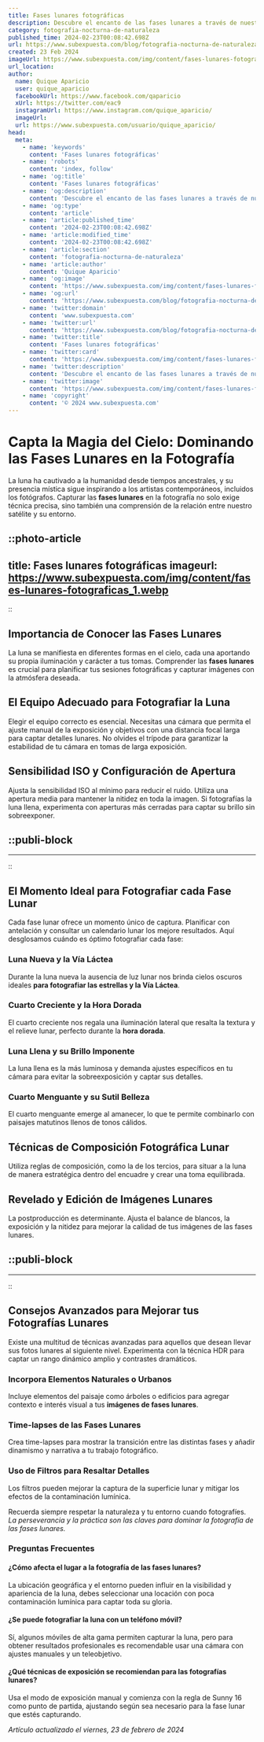```yaml
---
title: Fases lunares fotográficas
description: Descubre el encanto de las fases lunares a través de nuestra galería fotográfica. Imágenes nítidas que capturan la esencia de la Luna.
category: fotografia-nocturna-de-naturaleza
published_time: 2024-02-23T00:08:42.698Z
url: https://www.subexpuesta.com/blog/fotografia-nocturna-de-naturaleza/fases-lunares-fotograficas
created: 23 Feb 2024
imageUrl: https://www.subexpuesta.com/img/content/fases-lunares-fotograficas_1.webp
url_location:
author:
  name: Quique Aparicio
  user: quique_aparicio
  facebookUrl: https://www.facebook.com/qaparicio
  xUrl: https://twitter.com/eac9
  instagramUrl: https://www.instagram.com/quique_aparicio/
  imageUrl: 
  url: https://www.subexpuesta.com/usuario/quique_aparicio/
head:
  meta:
    - name: 'keywords'
      content: 'Fases lunares fotográficas'
    - name: 'robots'
      content: 'index, follow'
    - name: 'og:title'
      content: 'Fases lunares fotográficas'
    - name: 'og:description'
      content: 'Descubre el encanto de las fases lunares a través de nuestra galería fotográfica. Imágenes nítidas que capturan la esencia de la Luna.'
    - name: 'og:type'
      content: 'article'
    - name: 'article:published_time'
      content: '2024-02-23T00:08:42.698Z'
    - name: 'article:modified_time'
      content: '2024-02-23T00:08:42.698Z'
    - name: 'article:section'
      content: 'fotografia-nocturna-de-naturaleza'
    - name: 'article:author'
      content: 'Quique Aparicio'
    - name: 'og:image'
      content: 'https://www.subexpuesta.com/img/content/fases-lunares-fotograficas_1.webp'
    - name: 'og:url'
      content: 'https://www.subexpuesta.com/blog/fotografia-nocturna-de-naturaleza/fases-lunares-fotograficas'
    - name: 'twitter:domain'
      content: 'www.subexpuesta.com'
    - name: 'twitter:url'
      content: 'https://www.subexpuesta.com/blog/fotografia-nocturna-de-naturaleza/fases-lunares-fotograficas'
    - name: 'twitter:title'
      content: 'Fases lunares fotográficas'
    - name: 'twitter:card'
      content: 'https://www.subexpuesta.com/img/content/fases-lunares-fotograficas_1.webp'
    - name: 'twitter:description'
      content: 'Descubre el encanto de las fases lunares a través de nuestra galería fotográfica. Imágenes nítidas que capturan la esencia de la Luna.'
    - name: 'twitter:image'
      content: 'https://www.subexpuesta.com/img/content/fases-lunares-fotograficas_1.webp'
    - name: 'copyright'
      content: '© 2024 www.subexpuesta.com'
---
```

# Capta la Magia del Cielo: Dominando las Fases Lunares en la Fotografía

La luna ha cautivado a la humanidad desde tiempos ancestrales, y su presencia mística sigue inspirando a los artistas contemporáneos, incluidos los fotógrafos. Capturar las **fases lunares** en la fotografía no solo exige técnica precisa, sino también una comprensión de la relación entre nuestro satélite y su entorno.


::photo-article
---
title: Fases lunares fotográficas
imageurl: https://www.subexpuesta.com/img/content/fases-lunares-fotograficas_1.webp
---
::



## Importancia de Conocer las Fases Lunares

La luna se manifiesta en diferentes formas en el cielo, cada una aportando su propia iluminación y carácter a tus tomas. Comprender las **fases lunares** es crucial para planificar tus sesiones fotográficas y capturar imágenes con la atmósfera deseada.

## El Equipo Adecuado para Fotografiar la Luna

Elegir el equipo correcto es esencial. Necesitas una cámara que permita el ajuste manual de la exposición y objetivos con una distancia focal larga para captar detalles lunares. No olvides el trípode para garantizar la estabilidad de tu cámara en tomas de larga exposición.

## Sensibilidad ISO y Configuración de Apertura

Ajusta la sensibilidad ISO al mínimo para reducir el ruido. Utiliza una apertura media para mantener la nitidez en toda la imagen. Si fotografías la luna llena, experimenta con aperturas más cerradas para captar su brillo sin sobreexponer.


  ::publi-block
  ---
  ---
  ::
  
  

## El Momento Ideal para Fotografiar cada Fase Lunar

Cada fase lunar ofrece un momento único de captura. Planificar con antelación y consultar un calendario lunar los mejore resultados. Aquí desglosamos cuándo es óptimo fotografiar cada fase:

### Luna Nueva y la Vía Láctea

Durante la luna nueva la ausencia de luz lunar nos brinda cielos oscuros ideales **para fotografiar las estrellas y la Vía Láctea**.

### Cuarto Creciente y la Hora Dorada

El cuarto creciente nos regala una iluminación lateral que resalta la textura y el relieve lunar, perfecto durante la **hora dorada**.

### Luna Llena y su Brillo Imponente

La luna llena es la más luminosa y demanda ajustes específicos en tu cámara para evitar la sobreexposición y captar sus detalles.

### Cuarto Menguante y su Sutil Belleza

El cuarto menguante emerge al amanecer, lo que te permite combinarlo con paisajes matutinos llenos de tonos cálidos.

## Técnicas de Composición Fotográfica Lunar

Utiliza reglas de composición, como la de los tercios, para situar a la luna de manera estratégica dentro del encuadre y crear una toma equilibrada.

## Revelado y Edición de Imágenes Lunares

La postproducción es determinante. Ajusta el balance de blancos, la exposición y la nitidez para mejorar la calidad de tus imágenes de las fases lunares.


  ::publi-block
  ---
  ---
  ::
  
  

## Consejos Avanzados para Mejorar tus Fotografías Lunares

Existe una multitud de técnicas avanzadas para aquellos que desean llevar sus fotos lunares al siguiente nivel. Experimenta con la técnica HDR para captar un rango dinámico amplio y contrastes dramáticos.

### Incorpora Elementos Naturales o Urbanos

Incluye elementos del paisaje como árboles o edificios para agregar contexto e interés visual a tus **imágenes de fases lunares**.

### Time-lapses de las Fases Lunares

Crea time-lapses para mostrar la transición entre las distintas fases y añadir dinamismo y narrativa a tu trabajo fotográfico.

### Uso de Filtros para Resaltar Detalles

Los filtros pueden mejorar la captura de la superficie lunar y mitigar los efectos de la contaminación lumínica.

Recuerda siempre respetar la naturaleza y tu entorno cuando fotografíes. *La perseverancia y la práctica son las claves para dominar la fotografía de las fases lunares.*

### Preguntas Frecuentes

#### ¿Cómo afecta el lugar a la fotografía de las fases lunares?
La ubicación geográfica y el entorno pueden influir en la visibilidad y apariencia de la luna, debes seleccionar una locación con poca contaminación lumínica para captar toda su gloria.

#### ¿Se puede fotografiar la luna con un teléfono móvil?
Sí, algunos móviles de alta gama permiten capturar la luna, pero para obtener resultados profesionales es recomendable usar una cámara con ajustes manuales y un teleobjetivo.

#### ¿Qué técnicas de exposición se recomiendan para las fotografías lunares?
Usa el modo de exposición manual y comienza con la regla de Sunny 16 como punto de partida, ajustando según sea necesario para la fase lunar que estés capturando.

_Artículo actualizado el viernes, 23 de febrero de 2024_